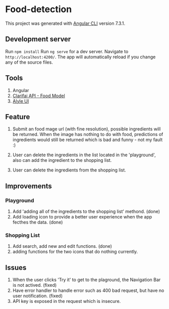 # Food-detection

This project was generated with [Angular CLI](https://github.com/angular/angular-cli) version 7.3.1.

## Development server
Run `npm install`
Run `ng serve` for a dev server. Navigate to `http://localhost:4200/`. The app will automatically reload if you change any of the source files.

## Tools
1. Angular 
2. [Clarifai API - Food Model](https://clarifai.com/models)
3. [Alyle UI](https://alyle-ui.firebaseapp.com/)

## Feature
1. Submit an food mage url (with fine resolution), possible ingredients will be returned. When the image has nothing to do with           food, predictions of ingredients would still be returned which is bad and funny - not my fault :)
    
2. User can delete the ingredients in the list located in the 'playground', also can add the ingredient to the shopping list.
3. User can delete the ingredients from the shopping list.

## Improvements

### Playground
1. Add 'adding all of the ingredients to the shopping list' methond. (done)
2. Add loading icon to provide a better user experience when the app fecthes the data. (done)

### Shopping List
1. Add search, add new and edit functions. (done)
2. adding functions for the two icons that do nothing currently.

## Issues
1. When the user clicks 'Try it' to get to the plaground, the Navigation Bar is not actived. (fixed)
2. Have error handler to handle error such as 400 bad request, but have no user notification. (fixed)
3. API key is exposed in the request which is insecure.


